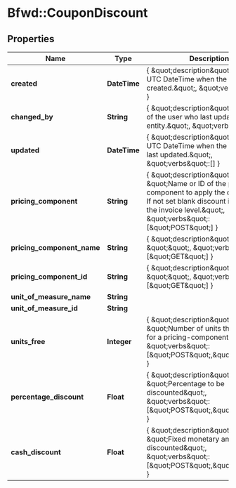 # Bfwd::CouponDiscount

## Properties
Name | Type | Description | Notes
------------ | ------------- | ------------- | -------------
**created** | **DateTime** | { \&quot;description\&quot; : \&quot;The UTC DateTime when the object was created.\&quot;, \&quot;verbs\&quot;:[] } | [optional] 
**changed_by** | **String** | { \&quot;description\&quot; : \&quot;ID of the user who last updated the entity.\&quot;, \&quot;verbs\&quot;:[] } | [optional] 
**updated** | **DateTime** | { \&quot;description\&quot; : \&quot;The UTC DateTime when the object was last updated.\&quot;, \&quot;verbs\&quot;:[] } | [optional] 
**pricing_component** | **String** | { \&quot;description\&quot; : \&quot;Name or ID of the pricing component to apply the discount to. If not set blank discount is applied at the invoice level.\&quot;, \&quot;verbs\&quot;:[\&quot;POST\&quot;] } | [optional] 
**pricing_component_name** | **String** | { \&quot;description\&quot; : \&quot;\&quot;, \&quot;verbs\&quot;:[\&quot;GET\&quot;] } | [optional] 
**pricing_component_id** | **String** | { \&quot;description\&quot; : \&quot;\&quot;, \&quot;verbs\&quot;:[\&quot;GET\&quot;] } | [optional] 
**unit_of_measure_name** | **String** |  | [optional] 
**unit_of_measure_id** | **String** |  | [optional] 
**units_free** | **Integer** | { \&quot;description\&quot; : \&quot;Number of units that are free for a pricing-component.\&quot;, \&quot;verbs\&quot;:[\&quot;POST\&quot;,\&quot;GET\&quot;] } | [optional] 
**percentage_discount** | **Float** | { \&quot;description\&quot; : \&quot;Percentage to be discounted\&quot;, \&quot;verbs\&quot;:[\&quot;POST\&quot;,\&quot;GET\&quot;] } | [optional] 
**cash_discount** | **Float** | { \&quot;description\&quot; : \&quot;Fixed monetary amount to be discounted\&quot;, \&quot;verbs\&quot;:[\&quot;POST\&quot;,\&quot;GET\&quot;] } | [optional] 



